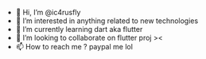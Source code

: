 - 👋 Hi, I’m @ic4rusfly
- 👀 I’m interested in anything related to new technologies
- 🌱 I’m currently learning dart aka flutter
- 💞️ I’m looking to collaborate on flutter proj ><
- 📫 How to reach me ? paypal me lol

<!---
ic4rusfly/ic4rusfly is a ✨ special ✨ repository because its `README.md` (this file) appears on your GitHub profile.
You can click the Preview link to take a look at your changes.
--->

